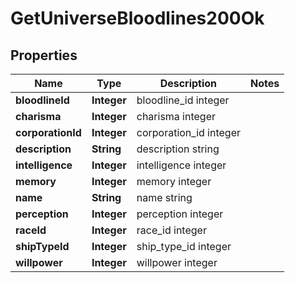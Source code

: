 
# GetUniverseBloodlines200Ok

## Properties
Name | Type | Description | Notes
------------ | ------------- | ------------- | -------------
**bloodlineId** | **Integer** | bloodline_id integer | 
**charisma** | **Integer** | charisma integer | 
**corporationId** | **Integer** | corporation_id integer | 
**description** | **String** | description string | 
**intelligence** | **Integer** | intelligence integer | 
**memory** | **Integer** | memory integer | 
**name** | **String** | name string | 
**perception** | **Integer** | perception integer | 
**raceId** | **Integer** | race_id integer | 
**shipTypeId** | **Integer** | ship_type_id integer | 
**willpower** | **Integer** | willpower integer | 



